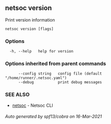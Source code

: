 ## netsoc version

Print version information

```
netsoc version [flags]
```

### Options

```
  -h, --help   help for version
```

### Options inherited from parent commands

```
      --config string   config file (default "/home/runner/.netsoc.yaml")
      --debug           print debug messages
```

### SEE ALSO

* [netsoc](netsoc.md)	 - Netsoc CLI

###### Auto generated by spf13/cobra on 16-Mar-2021
